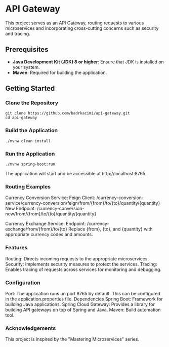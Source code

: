 # API Gateway

This project serves as an API Gateway, routing requests to various microservices and incorporating cross-cutting concerns such as security and tracing.

## Prerequisites

- **Java Development Kit (JDK) 8 or higher**: Ensure that JDK is installed on your system.
- **Maven**: Required for building the application.

## Getting Started

### Clone the Repository

```
git clone https://github.com/badrkacimi/api-gateway.git
cd api-gateway
```
### Build the Application

```
./mvnw clean install
```

### Run the Application

```
./mvnw spring-boot:run
```

The application will start and be accessible at http://localhost:8765.

### Routing Examples

Currency Conversion Service:
Feign Client: /currency-conversion-service/currency-conversion/feign/from/{from}/to/{to}/quantity/{quantity}
New Endpoint: /currency-conversion-new/from/{from}/to/{to}/quantity/{quantity}

Currency Exchange Service:
Endpoint: /currency-exchange/from/{from}/to/{to}
Replace {from}, {to}, and {quantity} with appropriate currency codes and amounts.

###  Features
Routing: Directs incoming requests to the appropriate microservices.
Security: Implements security measures to protect the services.
Tracing: Enables tracing of requests across services for monitoring and debugging.

### Configuration
Port: The application runs on port 8765 by default. This can be configured in the application.properties file.
Dependencies
Spring Boot: Framework for building Java applications.
Spring Cloud Gateway: Provides a library for building API gateways on top of Spring and Java.
Maven: Build automation tool.


### Acknowledgements
This project is inspired by the "Mastering Microservices" series.
